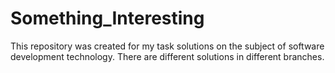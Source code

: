 # Something_Interesting
This repository was created for my task solutions on the subject of software development technology.
There are different solutions in different branches.
